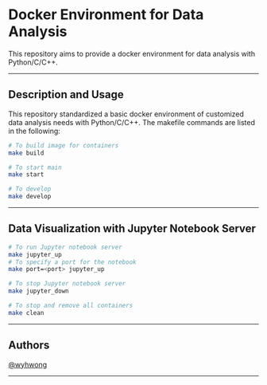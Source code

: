 # Docker Environment for Data Analysis

This repository aims to provide a docker environment for data analysis with Python/C/C++.

---

## Description and Usage

This repository standardized a basic docker environment of customized data analysis needs with Python/C/C++. The makefile commands are listed in the following:

```bash
# To build image for containers
make build

# To start main
make start

# To develop
make develop
```

---

## Data Visualization with Jupyter Notebook Server
```bash
# To run Jupyter notebook server
make jupyter_up
# To specify a port for the notebook
make port=<port> jupyter_up

# To stop Jupyter notebook server
make jupyter_down

# To stop and remove all containers
make clean
```

---

## Authors
[@wyhwong](https://github.com/wyhwong)

---
